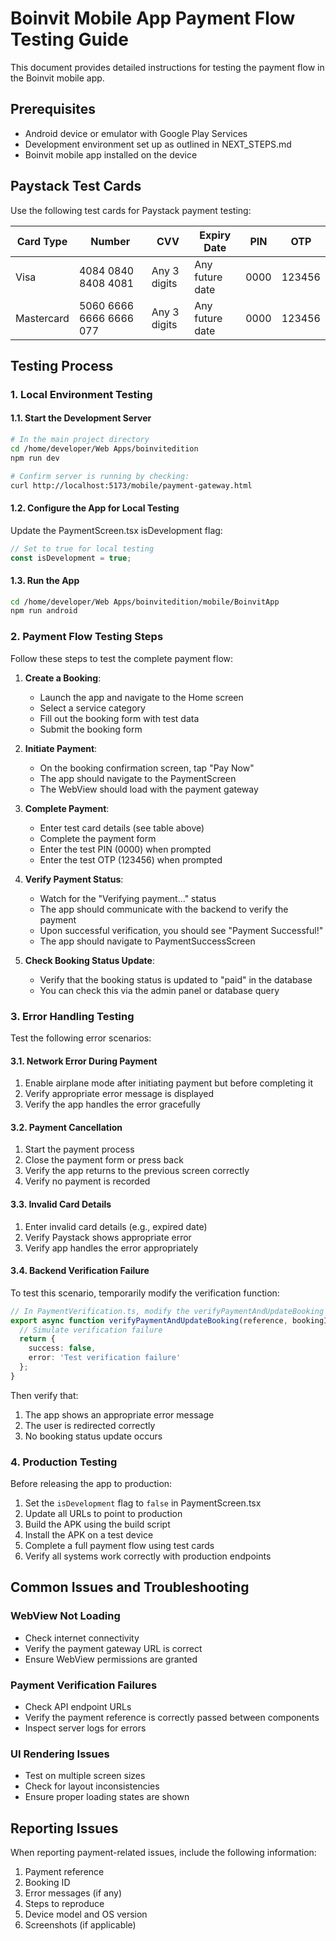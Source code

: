 # Boinvit Mobile App Payment Flow Testing Guide

This document provides detailed instructions for testing the payment flow in the Boinvit mobile app.

## Prerequisites

- Android device or emulator with Google Play Services
- Development environment set up as outlined in NEXT_STEPS.md
- Boinvit mobile app installed on the device

## Paystack Test Cards

Use the following test cards for Paystack payment testing:

| Card Type | Number | CVV | Expiry Date | PIN | OTP |
|-----------|--------|-----|-------------|-----|-----|
| Visa | 4084 0840 8408 4081 | Any 3 digits | Any future date | 0000 | 123456 |
| Mastercard | 5060 6666 6666 6666 077 | Any 3 digits | Any future date | 0000 | 123456 |

## Testing Process

### 1. Local Environment Testing

#### 1.1. Start the Development Server

```bash
# In the main project directory
cd /home/developer/Web Apps/boinvitedition
npm run dev

# Confirm server is running by checking:
curl http://localhost:5173/mobile/payment-gateway.html
```

#### 1.2. Configure the App for Local Testing

Update the PaymentScreen.tsx isDevelopment flag:

```typescript
// Set to true for local testing
const isDevelopment = true;
```

#### 1.3. Run the App

```bash
cd /home/developer/Web Apps/boinvitedition/mobile/BoinvitApp
npm run android
```

### 2. Payment Flow Testing Steps

Follow these steps to test the complete payment flow:

1. **Create a Booking**:
   - Launch the app and navigate to the Home screen
   - Select a service category
   - Fill out the booking form with test data
   - Submit the booking form

2. **Initiate Payment**:
   - On the booking confirmation screen, tap "Pay Now"
   - The app should navigate to the PaymentScreen
   - The WebView should load with the payment gateway

3. **Complete Payment**:
   - Enter test card details (see table above)
   - Complete the payment form
   - Enter the test PIN (0000) when prompted
   - Enter the test OTP (123456) when prompted

4. **Verify Payment Status**:
   - Watch for the "Verifying payment..." status
   - The app should communicate with the backend to verify the payment
   - Upon successful verification, you should see "Payment Successful!"
   - The app should navigate to PaymentSuccessScreen

5. **Check Booking Status Update**:
   - Verify that the booking status is updated to "paid" in the database
   - You can check this via the admin panel or database query

### 3. Error Handling Testing

Test the following error scenarios:

#### 3.1. Network Error During Payment

1. Enable airplane mode after initiating payment but before completing it
2. Verify appropriate error message is displayed
3. Verify the app handles the error gracefully

#### 3.2. Payment Cancellation

1. Start the payment process
2. Close the payment form or press back
3. Verify the app returns to the previous screen correctly
4. Verify no payment is recorded

#### 3.3. Invalid Card Details

1. Enter invalid card details (e.g., expired date)
2. Verify Paystack shows appropriate error
3. Verify app handles the error appropriately

#### 3.4. Backend Verification Failure

To test this scenario, temporarily modify the verification function:

```typescript
// In PaymentVerification.ts, modify the verifyPaymentAndUpdateBooking function
export async function verifyPaymentAndUpdateBooking(reference, bookingId) {
  // Simulate verification failure
  return { 
    success: false, 
    error: 'Test verification failure'
  };
}
```

Then verify that:
1. The app shows an appropriate error message
2. The user is redirected correctly
3. No booking status update occurs

### 4. Production Testing

Before releasing the app to production:

1. Set the `isDevelopment` flag to `false` in PaymentScreen.tsx
2. Update all URLs to point to production
3. Build the APK using the build script
4. Install the APK on a test device
5. Complete a full payment flow using test cards
6. Verify all systems work correctly with production endpoints

## Common Issues and Troubleshooting

### WebView Not Loading

- Check internet connectivity
- Verify the payment gateway URL is correct
- Ensure WebView permissions are granted

### Payment Verification Failures

- Check API endpoint URLs
- Verify the payment reference is correctly passed between components
- Inspect server logs for errors

### UI Rendering Issues

- Test on multiple screen sizes
- Check for layout inconsistencies
- Ensure proper loading states are shown

## Reporting Issues

When reporting payment-related issues, include the following information:

1. Payment reference
2. Booking ID
3. Error messages (if any)
4. Steps to reproduce
5. Device model and OS version
6. Screenshots (if applicable)
